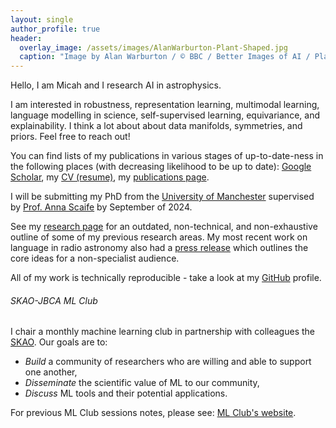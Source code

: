 ```yaml
---
layout: single
author_profile: true
header:
  overlay_image: /assets/images/AlanWarburton-Plant-Shaped.jpg
  caption: "Image by Alan Warburton / © BBC / Better Images of AI / Plant / CC-BY 4.0"
---
```



Hello, I am Micah and I research AI in astrophysics.

I am interested in robustness, representation learning, multimodal learning, language modelling in science, self-supervised learning, equivariance, and explainability. I think a lot about about data manifolds, symmetries, and priors.
Feel free to reach out!

You can find lists of my publications in various stages of up-to-date-ness in the following places (with decreasing likelihood to be up to date): [Google Scholar](https://scholar.google.com/citations?user=Q7ziv7YAAAAJ), my [CV (resume)](./cv), my [publications page](./publications).

I will be submitting my PhD from the 
[University of Manchester](https://www.manchester.ac.uk/) supervised by
[Prof. Anna Scaife](https://www.research.manchester.ac.uk/portal/anna.scaife.html)
by September of 2024.

See my [research page](/research/) for an outdated, non-technical, and non-exhaustive outline of some of my previous research areas. My most recent work on language in radio astronomy also had a [press release](https://www.manchester.ac.uk/discover/news/astronomers-create-ai-to-better-communicate-their-stellar-research/) which outlines the core ideas for a non-specialist audience.

All of my work is technically reproducible - take a look at my [GitHub](https://github.com/mb010) profile.

###### SKAO-JBCA ML Club

I chair a monthly machine learning club in partnership with colleagues the
[SKAO](https://www.skatelescope.org/). Our goals are to:
  - *Build* a community of researchers who are willing and able to support one another,
  - *Disseminate* the scientific value of ML to our community,
  - *Discuss* ML tools and their potential applications.

For previous ML Club sessions notes, please see:
[ML Club's website](https://jbca-machinelearning.github.io/).
